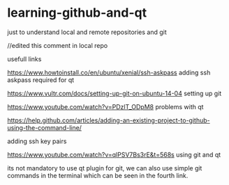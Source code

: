 # learning-github-and-qt
just to understand local and remote repositories and git


//edited this comment in local repo

usefull links

https://www.howtoinstall.co/en/ubuntu/xenial/ssh-askpass    adding ssh askpass required for qt

https://www.vultr.com/docs/setting-up-git-on-ubuntu-14-04  setting up git

https://www.youtube.com/watch?v=PDzlT_ODpM8 problems with qt

https://help.github.com/articles/adding-an-existing-project-to-github-using-the-command-line/

adding ssh key pairs

https://www.youtube.com/watch?v=qlPSV7Bs3rE&t=568s  using git and qt

its not mandatory to use qt plugin for git, we can also use simple git commands in the terminal which can be seen in the fourth link.


